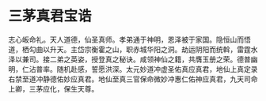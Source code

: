 # 三茅真君宝诰

志心皈命礼。天人道德，仙圣真师。孝弟通于神明，恩泽被于家国。隐恒山而悟道，栖勾曲以升天。主岱宗衡霍之山，职赤城华阳之洞。劫运阴阳而统斡，雷霆水泽以兼司。接二弟之英姿，授登真之秘诀。咸领神仙之籍，共膺玉册之荣。德普幽明，仁沾普率。随机赴感，誓愿洪深。太元妙道冲虚圣佑真应真君，地仙上真定录右禁至道冲静德佑妙应真君。地仙至真三官保命微妙冲惠仁佑神应真君，九天司命上卿，三茅应化，保生天尊。
